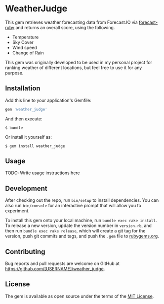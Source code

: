 # WeatherJudge

This gem retrieves weather forecasting data from Forecast.IO via [forecast-ruby](https://github.com/darkskyapp/forecast-ruby) and returns an overall score, using the following.
- Temperature
- Sky Cover
- Wind speed
- Change of Rain

This gem was originally developed to be used in my personal project for ranking weather of different locations, but feel free to use it for any purpose.  


## Installation

Add this line to your application's Gemfile:

```ruby
gem 'weather_judge'
```

And then execute:

    $ bundle

Or install it yourself as:

    $ gem install weather_judge

## Usage

TODO: Write usage instructions here

## Development

After checking out the repo, run `bin/setup` to install dependencies. You can also run `bin/console` for an interactive prompt that will allow you to experiment.

To install this gem onto your local machine, run `bundle exec rake install`. To release a new version, update the version number in `version.rb`, and then run `bundle exec rake release`, which will create a git tag for the version, push git commits and tags, and push the `.gem` file to [rubygems.org](https://rubygems.org).

## Contributing

Bug reports and pull requests are welcome on GitHub at https://github.com/[USERNAME]/weather_judge.


## License

The gem is available as open source under the terms of the [MIT License](http://opensource.org/licenses/MIT).

